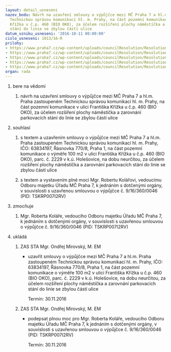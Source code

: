 ```yaml
---
layout: detail_usneseni
nazev_bodu: Návrh na uzavření smlouvy o výpůjčce mezi MČ Praha 7 a hl.m. Praha zastoupeném
  Technickou správou komunikací hl. m. Prahy, na část pozemní komunikace v ulici Františka
  Křížka u č.p. 460 (BIO OKO), za účelem rozšíření plochy náměstíčka a zarovnání parkovacích
  stání do linie se zbylou částí ulice
datum_vzniku_usneseni: '2016-10-11 00:00:00'
cislo_usneseni: 1013/16-R
prilohy:
- https://www.praha7.cz/wp-content/uploads/councilResolution/Resolutions/28251/export/DZ_TSK2229~116952.docx
- https://www.praha7.cz/wp-content/uploads/councilResolution/Resolutions/28251/export/02_TSK2229~116951.docx
- https://www.praha7.cz/wp-content/uploads/councilResolution/Resolutions/28251/export/03_TSK2229~116950.pdf
- https://www.praha7.cz/wp-content/uploads/councilResolution/Resolutions/28251/export/04_TSK2229~116949.doc
- https://www.praha7.cz/wp-content/uploads/councilResolution/Resolutions/28251/export/export~297631.pdf
organ: rada
---
```

<ol id="urzList" class="urzList_view"><li id="" class="urzClass1"><span name="1">bere na vědomí</span><ol class="urzOlClass"><li style="text-align: left;" id="" class="urzClass2"><span><p>návrh na uzavření smlouvy o výpůjčce mezi MČ Praha 7 a hl.m. Praha zastoupeném Technickou správou komunikací hl. m. Prahy, na část pozemní komunikace v ulici Františka Křížka u č.p. 460 (BIO OKO), za účelem rozšíření plochy náměstíčka a zarovnání parkovacích stání do linie se zbylou částí ulice</p></span></li></ol></li><li id="" class="urzClass1"><span name="26">souhlasí</span><ol class="urzOlClass"><li style="text-align: left;" id="" class="urzClass2"><span><p>s textem a uzavřením smlouvy o výpůjčce mezi MČ Praha 7 a hl.m. Praha zastoupeném Technickou správou komunikací hl. m. Prahy, IČO: 63834197, Řásnovka 770/8, Praha 1, na část pozemní komunikace o výměře 100 m2 v ulici Františka Křížka u č.p. 460 (BIO OKO), parc. č. 2229 v k.ú. Holešovice, na dobu neurčitou, za účelem rozšíření plochy náměstíčka a zarovnání parkovacích stání do linie se zbylou částí ulice</p></span></li><li style="text-align: left;" id="" class="urzClass2"><span><p>s textem a vystavením plné moci Mgr. Robertu Kolářovi, vedoucímu Odboru majetku Úřadu MČ Praha 7, k jednáním s dotčenými orgány, v souvislosti s uzavřenou smlouvou o výpůjčce č. 9/16/360/0046 (PID: TSKRP007I2RV)<br></p></span></li></ol></li><li id="" class="urzClass1"><span name="41">zmocňuje</span><ol class="urzOlClass"><li style="text-align: left;" id="" class="urzClass2"><span><p>Mgr. Roberta Koláře, vedoucího Odboru majetku Úřadu MČ Praha 7, k jednáním s dotčenými orgány, v souvislosti s uzavřenou smlouvou o výpůjčce č. 9/16/360/0046 (PID: TSKRP007I2RV)</p></span></li></ol></li><li class="urzClass1" id="urzUkoly"><span name="1">ukládá</span><ol class="urzOlClass"><li class="urzClass2"><span><p>ZAS STA Mgr. Ondřej Mirovský, M. EM</p></span><ul class="urzUlClass"><li class="urzClass3"><span><p>uzavřít smlouvy o výpůjčce mezi MČ Praha 7 a hl.m. Praha zastoupeném Technickou správou komunikací hl. m. Prahy, IČO: 63834197, Řásnovka 770/8, Praha 1, na část pozemní komunikace o výměře 100 m2 v ulici Františka Křížka u č.p. 460 (BIO OKO), parc. č. 2229 v k.ú. Holešovice, na dobu neurčitou, za účelem rozšíření plochy náměstíčka a zarovnání parkovacích stání do linie se zbylou částí ulice</p></span><span class="urzUkolTermin">  Termín:&nbsp;30.11.2016</span></li></ul></li><li class="urzClass2"><span><p>ZAS STA Mgr. Ondřej Mirovský, M. EM</p></span><ul class="urzUlClass"><li class="urzClass3"><span><p>podepsat plnou moc pro Mgr. Roberta Koláře, vedoucího Odboru majetku Úřadu MČ Praha 7, k jednáním s dotčenými orgány, v souvislosti s uzavřenou smlouvou o výpůjčce č. 9/16/360/0046 (PID: TSKRP007I2RV)</p></span><span class="urzUkolTermin">  Termín:&nbsp;30.11.2016</span></li></ul></li></ol></li></ol>